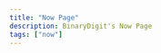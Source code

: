 ```yaml
---
title: "Now Page"
description: BinaryDigit's Now Page
tags: ["now"]
---
```


<script src="https://omgnow.rknight.me/now.js?a=foobar&pretty"></script>